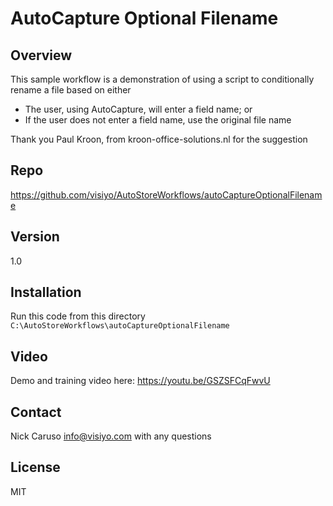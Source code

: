 # AutoCapture Optional Filename

## Overview
This sample workflow is a demonstration of using a script to conditionally rename a file based on either
- The user, using AutoCapture, will enter a field name; or
- If the user does not enter a field name, use the original file name

Thank you Paul Kroon, from kroon-office-solutions.nl for the suggestion

## Repo
https://github.com/visiyo/AutoStoreWorkflows/autoCaptureOptionalFilename

## Version
1.0

## Installation
Run this code from this directory
`C:\AutoStoreWorkflows\autoCaptureOptionalFilename`

## Video
Demo and training video here: https://youtu.be/GSZSFCqFwvU

## Contact
Nick Caruso
info@visiyo.com with any questions

## License
MIT
